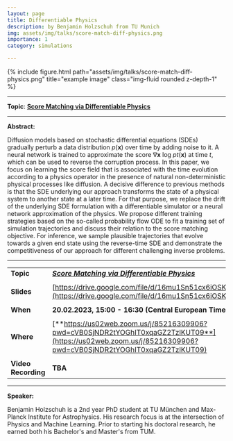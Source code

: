 ```yaml
---
layout: page
title: Differentiable Physics
description: by Benjamin Holzschuh from TU Munich
img: assets/img/talks/score-match-diff-physics.png
importance: 1
category: simulations

---
```




<div class="row">
    <div class="col-sm mt-3 mt-md-0">
        {% include figure.html path="assets/img/talks/score-match-diff-physics.png" title="example image" class="img-fluid rounded z-depth-1" %}
    </div>
</div>
<hr>

**Topic**:  [**Score Matching via Differentiable Physics**](https://arxiv.org/abs/2301.10250)


<hr>

**Abstract:**  

Diffusion models based on stochastic differential equations (SDEs) gradually perturb a data distribution *p*(**x**) over time by adding noise to it. A neural network is trained to approximate the score ∇**x** log *pt*(**x**) at time *t*, which can be used to reverse the corruption process. In this paper, we focus on learning the score field that is associated with the time evolution according to a physics operator in the presence of natural non-deterministic physical processes like diffusion. A decisive difference to previous methods is that the SDE underlying our approach transforms the state of a physical system to another state at a later time. For that purpose, we replace the drift of the underlying SDE formulation with a differentiable simulator or a neural network approximation of the physics. We propose different training strategies based on the so-called probability flow ODE to fit a training set of simulation trajectories and discuss their relation to the score matching objective. For inference, we sample plausible trajectories that evolve towards a given end state using the reverse-time SDE and demonstrate the competitiveness of our approach for different challenging inverse problems.

<hr>


|                     |                                                              |
| ------------------- | ------------------------------------------------------------ |
| **Topic**           | [***Score Matching via Differentiable Physics***](https://arxiv.org/abs/2301.10250) |
|                     |                                                              |
| **Slides**          | [https://drive.google.com/file/d/16mu1Sn51cx6iOSKDfXD1UFTjkkdExarS/view](https://drive.google.com/file/d/16mu1Sn51cx6iOSKDfXD1UFTjkkdExarS/view) |
|                     |                                                              |
| **When**            | **20.02.2023, 15:00 - 16:30 (Central European Time)**        |
|                     |                                                              |
| **Where**           | [**https://us02web.zoom.us/j/85216309906?pwd=cVB0SjNDR2tYOGhIT0xqaGZ2TzlKUT09**](https://us02web.zoom.us/j/85216309906?pwd=cVB0SjNDR2tYOGhIT0xqaGZ2TzlKUT09) |
|                     |                                                              |
| **Video Recording** | **TBA**                                                      |


<hr>

**Speaker:**

Benjamin Holzschuh is a 2nd year PhD student at TU München and Max-Planck Institute for Astrophysics. His research focus is at the intersection of Physics and Machine Learning. Prior to starting his doctoral research, he earned both his Bachelor's and Master's from TUM.
